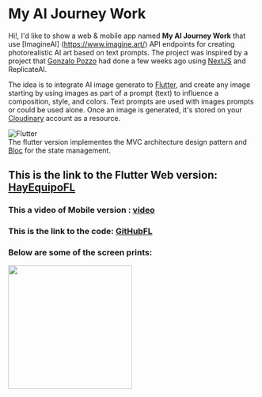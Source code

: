# My AI Journey Work
Hi!, I'd like to show a web & mobile app named **My AI Journey Work** that use [ImagineAI] (https://www.imagine.art/) API endpoints for creating photorealistic AI art based on text prompts. The project was inspired by a project that [Gonzalo Pozzo](https://links.gonzalopozzo.com/) had done a few weeks ago using [NextJS](https://nextjs.org/) and ReplicateAI. 

The idea is to integrate AI image generato to [Flutter](https://flutter.dev/), and create any image starting by using  images as part of a prompt (text) to influence a  composition, style, and colors. Text prompts are used with images prompts or  could be used alone. Once an image is generated,  it's stored on your [Cloudinary](https://cloudinary.com/) account as a resource.
<br/>

![Flutter](https://img.shields.io/badge/Flutter-_-48c0f8?style=for-the-badge&logo=flutter&logoColor=5dccfc)<br/>
The flutter version implementes the MVC architecture design pattern and [Bloc](https://bloclibrary.dev/#/) for the state management.
## This is the link to the Flutter Web version: [HayEquipoFL](https://silver-dasik-467ca5.netlify.app)

### This a video of Mobile version : [video](https://github.com/fersilva362/MidjourneyWork/assets/78646102/5751f1ae-e7a3-4a04-bb5a-0abd0bfca0b0)
### This is the link to the code: [GitHubFL](https://github.com/fersilva362/MidjourneyWork)
### Below are some of the screen prints:
<img src="https://github.com/fersilva362/MidjourneyWork/assets/78646102/201f88bd-a11d-46ea-b523-8e8d3a1b88c9" width="250" >
